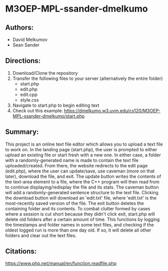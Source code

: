 # M3OEP-MPL-ssander-dmelkumo

## Authors:
* David Melkumov
* Sean Sander

## Directions:
1. Download/Clone the repository
2. Transfer the following files to your server (alternatively the entire folder)
    * start.php
    * edit.php
    * edit.cpp
    * style.css
3. Navigate to start.php to begin editing text
4. Check out this example: https://dmelkumo.w3.uvm.edu/cs120/M3OEP-MPL-ssander-dmelkumo/start.php

## Summary:
This project is an online text file editor which allows you to upload a text file to work on. In the landing page 
(start.php), the user is prompted to either upload an existing file or start fresh with a new one. In either case,
a folder with a randomly-generated name is made to contain the text file uploaded/created. From there, the website
redirects to the edit page (edit.php), where the user can update/save, use caveman (more on that later), download the
file, and exit. The update button writes the contents of the text-area element to a file, where the C++ program will 
then read from to continue displaying/redisplay the file and its stats. The caveman button will add a randomly-generated
sentence structure to the text file. Clicking the download button will download an 'edit.txt' file, where 'edit.txt' is 
the most-recently saved version of the file. The exit button deletes the containing folder and its contents. To combat 
clutter formed by cases where a session is cut short because they didn't click exit, start.php will delete old folders 
after a certain amount of time. This functions by logging the timestamps and folder names in some text files, and 
checking if the oldest logged run is more than one day old. If so, it will delete all other folders and clear out the 
text files.

## Citations:
https://www.php.net/manual/en/function.readfile.php